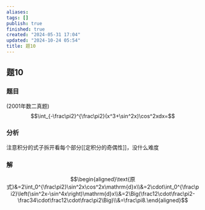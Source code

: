 ```yaml
---
aliases: 
tags: []
publish: true
finished: true
created: "2024-05-31 17:04"
updated: "2024-10-24 05:54"
title: 题10
---
```

## 题10
### 题目
(2001年数二真题)
$$\int_{-\frac\pi2}^{\frac\pi2}(x^3+\sin^2x)\cos^2xdx=$$
### 分析
注意积分的式子拆开看每个部分[[定积分的奇偶性]]，没什么难度
### 解
$$\begin{aligned}\text{原式}&=2\int_0^{\frac\pi2}\sin^2x\cos^2x\mathrm{d}x\\&=2\cdot\int_0^{\frac\pi2}\left(\sin^2x-\sin^4x\right)\mathrm{d}x\\&=2\Big(\frac12\cdot\frac\pi2-\frac34\cdot\frac12\cdot\frac\pi2\Big)\\&=\frac\pi8.\end{aligned}$$